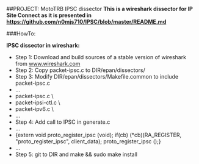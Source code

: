 ##PROJECT: MotoTRB IPSC dissector
**This is a wireshark dissector for IP Site Connect as it is presented in https://github.com/n0mjs710/IPSC/blob/master/README.md**

###HowTo:

**IPSC dissector in wireshark:**

- Step 1: Download and build sources of a stable version of wireshark from www.wireshark.com
- Step 2: Copy packet-ipsc.c to DIR/epan/dissectors/
- Step 3: Modify DIR/epan/dissectors/Makefile.common to include packet-ipsc.c
-    ...
-    packet-ipsc.c     \
-    packet-ipsi-ctl.c \
-    packet-ipv6.c   \
-    ...
-  Step 4: Add call to IPSC in generate.c
-    ...
-    {extern void proto_register_ipsc (void); if(cb) (*cb)(RA_REGISTER, "proto_register_ipsc", client_data); proto_register_ipsc ();}
-    ...
-  Step 5: git to DIR and make && sudo make install
  
